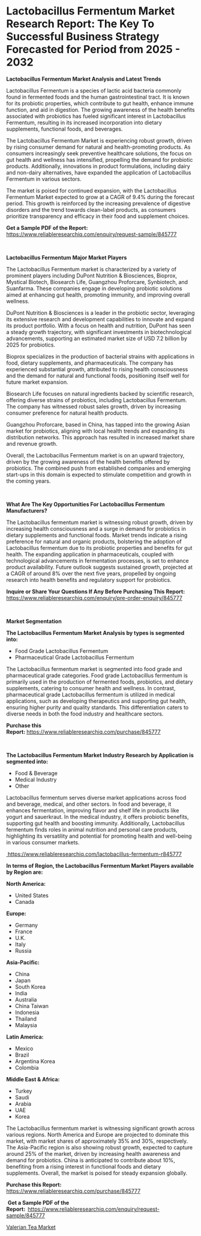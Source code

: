 <p><h1>Lactobacillus Fermentum Market Research Report: The Key To Successful Business Strategy Forecasted for Period from 2025 - 2032</h1></p><p><strong>Lactobacillus Fermentum Market Analysis and Latest Trends</strong></p>
<p><p>Lactobacillus Fermentum is a species of lactic acid bacteria commonly found in fermented foods and the human gastrointestinal tract. It is known for its probiotic properties, which contribute to gut health, enhance immune function, and aid in digestion. The growing awareness of the health benefits associated with probiotics has fueled significant interest in Lactobacillus Fermentum, resulting in its increased incorporation into dietary supplements, functional foods, and beverages.</p><p>The Lactobacillus Fermentum Market is experiencing robust growth, driven by rising consumer demand for natural and health-promoting products. As consumers increasingly seek preventive healthcare solutions, the focus on gut health and wellness has intensified, propelling the demand for probiotic products. Additionally, innovations in product formulations, including dairy and non-dairy alternatives, have expanded the application of Lactobacillus Fermentum in various sectors.</p><p>The market is poised for continued expansion, with the Lactobacillus Fermentum Market expected to grow at a CAGR of 9.4% during the forecast period. This growth is reinforced by the increasing prevalence of digestive disorders and the trend towards clean-label products, as consumers prioritize transparency and efficacy in their food and supplement choices.</p></p>
<p><strong>Get a Sample PDF of the Report:&nbsp;</strong> <a href="https://www.reliableresearchiq.com/enquiry/request-sample/845777?utm_campaign=2294&utm_medium=2&utm_source=Github&utm_content=ia&utm_term=14022025&utm_id=lactobacillus-fermentum">https://www.reliableresearchiq.com/enquiry/request-sample/845777</a></p>
<p>&nbsp;</p>
<p><strong>Lactobacillus Fermentum Major Market Players</strong></p>
<p><p>The Lactobacillus Fermentum market is characterized by a variety of prominent players including DuPont Nutrition & Biosciences, Bioprox, Mystical Biotech, Biosearch Life, Guangzhou Proforcare, Synbiotech, and Suanfarma. These companies engage in developing probiotic solutions aimed at enhancing gut health, promoting immunity, and improving overall wellness.</p><p>DuPont Nutrition & Biosciences is a leader in the probiotic sector, leveraging its extensive research and development capabilities to innovate and expand its product portfolio. With a focus on health and nutrition, DuPont has seen a steady growth trajectory, with significant investments in biotechnological advancements, supporting an estimated market size of USD 7.2 billion by 2025 for probiotics.</p><p>Bioprox specializes in the production of bacterial strains with applications in food, dietary supplements, and pharmaceuticals. The company has experienced substantial growth, attributed to rising health consciousness and the demand for natural and functional foods, positioning itself well for future market expansion.</p><p>Biosearch Life focuses on natural ingredients backed by scientific research, offering diverse strains of probiotics, including Lactobacillus Fermentum. The company has witnessed robust sales growth, driven by increasing consumer preference for natural health products.</p><p>Guangzhou Proforcare, based in China, has tapped into the growing Asian market for probiotics, aligning with local health trends and expanding its distribution networks. This approach has resulted in increased market share and revenue growth.</p><p>Overall, the Lactobacillus Fermentum market is on an upward trajectory, driven by the growing awareness of the health benefits offered by probiotics. The combined push from established companies and emerging start-ups in this domain is expected to stimulate competition and growth in the coming years.</p></p>
<p>&nbsp;</p>
<p><strong>What Are The Key Opportunities For Lactobacillus Fermentum Manufacturers?</strong></p>
<p><p>The Lactobacillus fermentum market is witnessing robust growth, driven by increasing health consciousness and a surge in demand for probiotics in dietary supplements and functional foods. Market trends indicate a rising preference for natural and organic products, bolstering the adoption of Lactobacillus fermentum due to its probiotic properties and benefits for gut health. The expanding application in pharmaceuticals, coupled with technological advancements in fermentation processes, is set to enhance product availability. Future outlook suggests sustained growth, projected at a CAGR of around 8% over the next five years, propelled by ongoing research into health benefits and regulatory support for probiotics.</p></p>
<p><strong>Inquire or Share Your Questions If Any Before Purchasing This Report:</strong> <a href="https://www.reliableresearchiq.com/enquiry/pre-order-enquiry/845777?utm_campaign=2294&utm_medium=2&utm_source=Github&utm_content=ia&utm_term=14022025&utm_id=lactobacillus-fermentum">https://www.reliableresearchiq.com/enquiry/pre-order-enquiry/845777</a></p>
<p>&nbsp;</p>
<p><strong>Market Segmentation</strong></p>
<p><strong>The Lactobacillus Fermentum Market Analysis by types is segmented into:</strong></p>
<p><ul><li>Food Grade Lactobacillus Fermentum</li><li>Pharmaceutical Grade Lactobacillus Fermentum</li></ul></p>
<p><p>The Lactobacillus fermentum market is segmented into food grade and pharmaceutical grade categories. Food grade Lactobacillus fermentum is primarily used in the production of fermented foods, probiotics, and dietary supplements, catering to consumer health and wellness. In contrast, pharmaceutical grade Lactobacillus fermentum is utilized in medical applications, such as developing therapeutics and supporting gut health, ensuring higher purity and quality standards. This differentiation caters to diverse needs in both the food industry and healthcare sectors.</p></p>
<p><strong>Purchase this Report:&nbsp;</strong><a href="https://www.reliableresearchiq.com/purchase/845777?utm_campaign=2294&utm_medium=2&utm_source=Github&utm_content=ia&utm_term=14022025&utm_id=lactobacillus-fermentum">https://www.reliableresearchiq.com/purchase/845777</a></p>
<p>&nbsp;</p>
<p><strong>The Lactobacillus Fermentum Market Industry Research by Application is segmented into:</strong></p>
<p><ul><li>Food & Beverage</li><li>Medical Industry</li><li>Other</li></ul></p>
<p><p>Lactobacillus fermentum serves diverse market applications across food and beverage, medical, and other sectors. In food and beverage, it enhances fermentation, improving flavor and shelf life in products like yogurt and sauerkraut. In the medical industry, it offers probiotic benefits, supporting gut health and boosting immunity. Additionally, Lactobacillus fermentum finds roles in animal nutrition and personal care products, highlighting its versatility and potential for promoting health and well-being in various consumer markets.</p></p>
<p><a href="https://www.reliableresearchiq.com/lactobacillus-fermentum-r845777?utm_campaign=2294&utm_medium=2&utm_source=Github&utm_content=ia&utm_term=14022025&utm_id=lactobacillus-fermentum">&nbsp;https://www.reliableresearchiq.com/lactobacillus-fermentum-r845777</a></p>
<p><strong>In terms of Region, the Lactobacillus Fermentum Market Players available by Region are:</strong></p>
<p>
    <p> <strong> North America: </strong>
        <ul>
            <li>United States</li>
            <li>Canada</li>
        </ul>
        </p> 
    <p> <strong> Europe: </strong>
        <ul>
            <li>Germany</li>
            <li>France</li>
            <li>U.K.</li>
            <li>Italy</li>
            <li>Russia</li>
        </ul>
        </p> 
    <p> <strong> Asia-Pacific: </strong>
        <ul>
            <li>China</li>
            <li>Japan</li>
            <li>South Korea</li>
            <li>India</li>
            <li>Australia</li>
            <li>China Taiwan</li>
            <li>Indonesia</li>
            <li>Thailand</li>
            <li>Malaysia</li>
        </ul>
        </p> 
    <p> <strong> Latin America: </strong>
        <ul>
            <li>Mexico</li>
            <li>Brazil</li>
            <li>Argentina Korea</li>
            <li>Colombia</li>
        </ul>
        </p> 
    <p> <strong> Middle East & Africa: </strong>
        <ul>
            <li>Turkey</li>
            <li>Saudi</li>
            <li>Arabia</li>
            <li>UAE</li>
            <li>Korea</li>
        </ul>
    </p>
    </p>
<p><p>The Lactobacillus fermentum market is witnessing significant growth across various regions. North America and Europe are projected to dominate this market, with market shares of approximately 35% and 30%, respectively. The Asia-Pacific region is also showing robust growth, expected to capture around 25% of the market, driven by increasing health awareness and demand for probiotics. China is anticipated to contribute about 10%, benefiting from a rising interest in functional foods and dietary supplements. Overall, the market is poised for steady expansion globally.</p></p>
<p><strong>Purchase this Report: </strong><a href="https://www.reliableresearchiq.com/purchase/845777?utm_campaign=2294&utm_medium=2&utm_source=Github&utm_content=ia&utm_term=14022025&utm_id=lactobacillus-fermentum">https://www.reliableresearchiq.com/purchase/845777</a></p>
<p>&nbsp;<strong>Get a Sample PDF of the Report:&nbsp;&nbsp;</strong><a href="https://www.reliableresearchiq.com/enquiry/request-sample/845777?utm_campaign=2294&utm_medium=2&utm_source=Github&utm_content=ia&utm_term=14022025&utm_id=lactobacillus-fermentum">https://www.reliableresearchiq.com/enquiry/request-sample/845777</a></p>
<p><strong></strong></p>
<p><p><a href="https://github.com/hammelximalschid/Market-Research-Report-List-1/blob/main/valerian-tea-market.md?utm_campaign=2294&utm_medium=2&utm_source=Github&utm_content=ia&utm_term=14022025&utm_id=lactobacillus-fermentum">Valerian Tea Market</a></p></p>